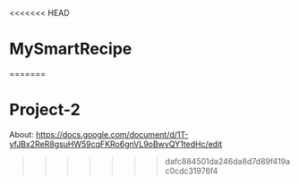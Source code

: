 <<<<<<< HEAD
# MySmartRecipe
=======
# Project-2
About: https://docs.google.com/document/d/1T-yfJBx2ReR8gsuHW59cqFKRo6gnVL9oBwvQY1tedHc/edit
>>>>>>> dafc884501da246da8d7d89f419ac0cdc31976f4
